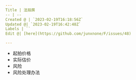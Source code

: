 ```yaml
---
Title | 法拍房
-- | --
Created @ | `2023-02-19T16:18:56Z`
Updated @| `2023-02-19T16:42:48Z`
Labels | ``
Edit @| [here](https://github.com/junxnone/F/issues/48)

---
```

- 起拍价格
- 实际估价
- 风险
- 风险处理办法
